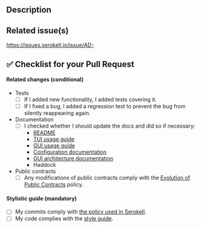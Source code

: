 ## Description

<!--
Describes the nature of your changes. If they are substantial, you should
further subdivide this into a section describing the problem you are solving and
another describing your solution.
-->

## Related issue(s)

<!--
Write 'None' if there are no related issues (which is discouraged).
-->

https://issues.serokell.io/issue/AD-

## :white_check_mark: Checklist for your Pull Request

<!--
Ideally a PR has all of the checkmarks set.

If something in this list is irrelevant to your PR, you should still set this
checkmark indicating that you are sure it is dealt with (be that by irrelevance).

If you don't set a checkmark (e. g. don't add a test for new functionality),
you must be able to justify that.
-->

#### Related changes (conditional)

- Tests
  - [ ] If I added new functionality, I added tests covering it.
  - [ ] If I fixed a bug, I added a regression test to prevent the bug from
        silently reappearing again.

- Documentation
  - [ ] I checked whether I should update the docs and did so if necessary:
    - [README](../tree/master/README.md)
    - [TUI usage guide](docs/usage-tui.md)
    - [GUI usage guide](docs/usage-gui.md)
    - [Configuration documentation](docs/configuration.md)
    - [GUI architecture documentation](docs/gui-architecture.md)
    - Haddock

- Public contracts
  - [ ] Any modifications of public contracts comply with the [Evolution
  of Public Contracts](https://www.notion.so/serokell/Evolution-of-Public-Contracts-2a3bf7971abe4806a24f63c84e7076c5) policy.

#### Stylistic guide (mandatory)

- [ ] My commits comply with [the policy used in Serokell](https://www.notion.so/serokell/Where-and-how-to-commit-your-work-58f8973a4b3142c8abbd2e6fd5b3a08e).
- [ ] My code complies with the [style guide](../tree/master/docs/code-style.md).
